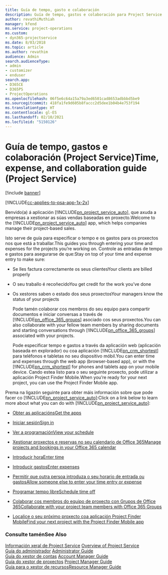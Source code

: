 ```yaml
---
title: Guía de tempo, gasto e colaboración
description: Guía de tempo, gastos e colaboración para Project Service
author: revathiMuthiah
manager: kfend
ms.service: project-operations
ms.custom:
- dyn365-projectservice
ms.date: 8/03/2018
ms.topic: article
ms.author: revathim
audience: Admin
search.audienceType:
- admin
- customizer
- enduser
search.app:
- D365CE
- D365PS
- ProjectOperations
ms.openlocfilehash: 06f5e6c64a15a79a3ed6501cad8653adbbbd5be9
ms.sourcegitcommit: 418fa1fe9d605b8faccc2d5dee1b04b4e753f194
ms.translationtype: HT
ms.contentlocale: gl-ES
ms.lasthandoff: 02/10/2021
ms.locfileid: "5150126"
---
```

# <a name="time-expense-and-collaboration-guide-project-service"></a><span data-ttu-id="171ec-103">Guía de tempo, gastos e colaboración (Project Service)</span><span class="sxs-lookup"><span data-stu-id="171ec-103">Time, expense, and collaboration guide (Project Service)</span></span>

[!include [banner](../includes/psa-now-project-operations.md)]

[!INCLUDE[cc-applies-to-psa-app-1x-2x](../includes/cc-applies-to-psa-app-1x-2x.md)]

<span data-ttu-id="171ec-104">Benvido(a) á aplicación [!INCLUDE[pn_project_service_auto](../includes/pn-project-service-auto.md)], que axuda a empresas a xestionar as súas vendas baseadas en proxecto.</span><span class="sxs-lookup"><span data-stu-id="171ec-104">Welcome to the [!INCLUDE[pn_project_service_auto](../includes/pn-project-service-auto.md)] app, which helps companies manage their project-based sales.</span></span> 
  
 <span data-ttu-id="171ec-105">Isto serve de guía para especificar o tempo e os gastos para os proxectos nos que está a traballar.</span><span class="sxs-lookup"><span data-stu-id="171ec-105">This guides you through entering your time and expenses for the projects you’re working on.</span></span> <span data-ttu-id="171ec-106">Controle as entradas de tempo e gastos para asegurarse de que:</span><span class="sxs-lookup"><span data-stu-id="171ec-106">Stay on top of your time and expense entry to make sure:</span></span>  
  
- <span data-ttu-id="171ec-107">Se lles factura correctamente os seus clientes</span><span class="sxs-lookup"><span data-stu-id="171ec-107">Your clients are billed properly</span></span>  
  
- <span data-ttu-id="171ec-108">O seu traballo é recoñecido</span><span class="sxs-lookup"><span data-stu-id="171ec-108">You get credit for the work you’ve done</span></span>  
  
- <span data-ttu-id="171ec-109">Os xestores saben o estado dos seus proxectos</span><span class="sxs-lookup"><span data-stu-id="171ec-109">Your managers know the status of your projects</span></span>  
  
  <span data-ttu-id="171ec-110">Pode tamén colaborar cos membros do seu equipo para compartir documentos e iniciar conversas a través de [!INCLUDE[pn_office_365_groups](../includes/pn-office-365-groups.md)] asociado cos seus proxectos.</span><span class="sxs-lookup"><span data-stu-id="171ec-110">You can also collaborate with your fellow team members by sharing documents and starting conversations through [!INCLUDE[pn_office_365_groups](../includes/pn-office-365-groups.md)] associated with your projects.</span></span>  
  
  <span data-ttu-id="171ec-111">Pode especificar tempo e gastos a través da aplicación web (aplicación baseada en explorador) ou coa aplicación [!INCLUDE[pn_crm_shortest](../includes/pn-crm-shortest.md)] para teléfonos e tabletas no seu dispositivo móbil.</span><span class="sxs-lookup"><span data-stu-id="171ec-111">You can enter time and expenses through the web app (browser-based app), or with the [!INCLUDE[pn_crm_shortest](../includes/pn-crm-shortest.md)] for phones and tablets app on your mobile device.</span></span> <span data-ttu-id="171ec-112">Cando estea listo para o seu seguinte proxecto, pode utilizar a aplicación Project Finder Mobile.</span><span class="sxs-lookup"><span data-stu-id="171ec-112">When you’re ready for your next project, you can use the Project Finder Mobile app.</span></span>  
  
<span data-ttu-id="171ec-113">Prema na ligazón seguinte para obter máis información sobre que pode facer co [!INCLUDE[pn_project_service_auto](../includes/pn-project-service-auto.md)]:</span><span class="sxs-lookup"><span data-stu-id="171ec-113">Click on a link below to learn more about what you can do with [!INCLUDE[pn_project_service_auto](../includes/pn-project-service-auto.md)]:</span></span>  
  
-   [<span data-ttu-id="171ec-114">Obter as aplicacións</span><span class="sxs-lookup"><span data-stu-id="171ec-114">Get the apps</span></span>](../psa/get-apps.md)  
  
-   [<span data-ttu-id="171ec-115">Iniciar sesión</span><span class="sxs-lookup"><span data-stu-id="171ec-115">Sign in</span></span>](../psa/sign-in.md)  
  
-   [<span data-ttu-id="171ec-116">Ver a programación</span><span class="sxs-lookup"><span data-stu-id="171ec-116">View your schedule</span></span>](../psa/view-schedule.md)  
  
-   [<span data-ttu-id="171ec-117">Xestionar proxectos e reservas no seu calendario de Office 365</span><span class="sxs-lookup"><span data-stu-id="171ec-117">Manage projects and bookings in your Office 365 calendar</span></span>](../psa/manage-project-bookings-office-365-calendar.md)  
  
-   [<span data-ttu-id="171ec-118">Introducir hora</span><span class="sxs-lookup"><span data-stu-id="171ec-118">Enter time</span></span>](../psa/enter-time.md)  
  
-   [<span data-ttu-id="171ec-119">Introducir gastos</span><span class="sxs-lookup"><span data-stu-id="171ec-119">Enter expenses</span></span>](../psa/enter-expenses.md)  
  
-   [<span data-ttu-id="171ec-120">Permitir que outra persoa introduza o seu horario de entrada ou gastos</span><span class="sxs-lookup"><span data-stu-id="171ec-120">Allow someone else to enter your time entry or expense</span></span>](../psa/allow-someone-else-enter-time-entry-expense.md)  
  
-   [<span data-ttu-id="171ec-121">Programar tempo libre</span><span class="sxs-lookup"><span data-stu-id="171ec-121">Schedule time off</span></span>](../psa/schedule-time-off.md)  
  
-   [<span data-ttu-id="171ec-122">Colaborar cos membros do equipo de proxecto con Grupos de Office 365</span><span class="sxs-lookup"><span data-stu-id="171ec-122">Collaborate with your project team members with Office 365 Groups</span></span>](../psa/collaborate-project-team-members-office-365-groups.md)  
  
-   [<span data-ttu-id="171ec-123">Localice o seu próximo proxecto coa aplicación Project Finder Mobile</span><span class="sxs-lookup"><span data-stu-id="171ec-123">Find your next project with the Project Finder Mobile app</span></span>](../psa/find-next-project-finder-mobile-app.md)  
  
### <a name="see-also"></a><span data-ttu-id="171ec-124">Consulte tamén</span><span class="sxs-lookup"><span data-stu-id="171ec-124">See Also</span></span>  
 <span data-ttu-id="171ec-125">[Información xeral de Project Service](../psa/overview.md) </span><span class="sxs-lookup"><span data-stu-id="171ec-125">[Overview of Project Service](../psa/overview.md) </span></span>  
 <span data-ttu-id="171ec-126">[Guía do administrador](../psa/admin-guide.md) </span><span class="sxs-lookup"><span data-stu-id="171ec-126">[Administrator Guide](../psa/admin-guide.md) </span></span>  
 <span data-ttu-id="171ec-127">[Guía do xestor de contas](../psa/account-manager-guide.md) </span><span class="sxs-lookup"><span data-stu-id="171ec-127">[Account Manager Guide](../psa/account-manager-guide.md) </span></span>  
 <span data-ttu-id="171ec-128">[Guía do xestor de proxectos](../psa/project-manager-guide.md) </span><span class="sxs-lookup"><span data-stu-id="171ec-128">[Project Manager Guide](../psa/project-manager-guide.md) </span></span>  
 [<span data-ttu-id="171ec-129">Guía para o xestor de recursos</span><span class="sxs-lookup"><span data-stu-id="171ec-129">Resource Manager Guide</span></span>](../psa/resource-manager-guide.md)   
